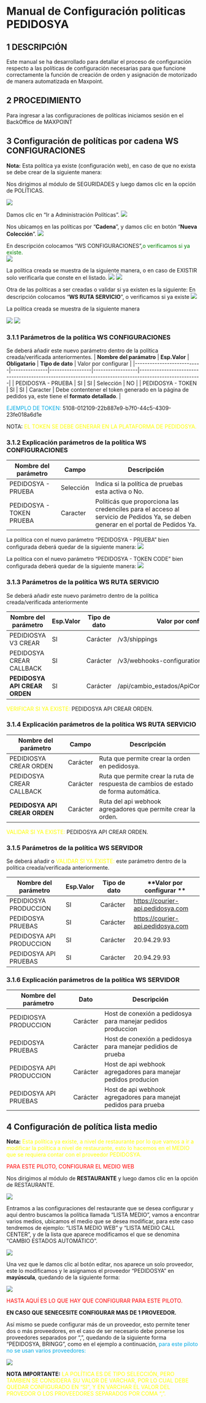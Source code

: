 # Manual de Configuración politicas PEDIDOSYA

## 1 DESCRIPCIÓN 

Este manual se ha desarrollado para detallar el proceso de configuración respecto a las políticas 
de configuración necesarias para que funcione correctamente la función de creación de orden y 
asignación de motorizado de manera automatizada en Maxpoint.

## 2 PROCEDIMIENTO
Para ingresar a las configuraciones de políticas iniciamos sesión en el BackOffice de MAXPOINT

## 3 Configuración de políticas por cadena WS CONFIGURACIONES

**Nota:** Esta política ya existe (configuración web), en caso de que no exista se debe crear de la 
siguiente manera:

Nos dirigimos al módulo de SEGURIDADES y luego damos clic en la opción de POLÍTICAS.

![](img41.png)


Damos clic en “Ir a Administración Políticas”.
![](img42.png)



Nos ubicamos en las políticas por “**Cadena**”, y damos clic en botón “**Nueva Colección**”.
![](img43.png)




En descripción colocamos “WS CONFIGURACIONES”,<font color="green">o verificamos si ya existe.</font>  
![](img44.png) 







La política creada se muestra de la siguiente manera, o en caso de EXISTIR solo verificarla que 
conste en el listado.
![](img45.png)
![](img46.png)






Otra de las políticas a ser creadas o validar si ya existen es la siguiente:
En descripción colocamos “**WS RUTA SERVICIO**”, o verificamos si ya existe
![](img47.png)



La política creada se muestra de la siguiente manera


![](img49.png)
![](img50.png)


### 3.1.1 Parámetros de la política WS CONFIGURACIONES

Se deberá añadir este nuevo parámetro dentro de la política creada/verificada anteriormentes.
| **Nombre del parámatro**  | **Esp.Valor** | **Obligatario** | **Tipo de dato** | Valor por configurar                                                                                  |
|---------------------------|---------------|-----------------|------------------|-------------------------------------------------------------------------------------------------------|
| PEDIDOSYA - PRUEBA        | SI            | SI              | Selección        | NO                                                                                                    |
| PEDIDOSYA - TOKEN         | SI            | SI              | Caracter         | Debe contentener el token generado en la página de pedidos ya, este tiene el **formato detallado**.   |

<font color="#00aae4">EJEMPLO DE TOKEN:</font> 5108-012109-22b887e9-b7f0-44c5-4309-23fe018a6d1e

NOTA: <font color="FFFF00">EL TOKEN SE DEBE GENERAR EN LA PLATAFORMA DE PEDIDOSYA.</font> 
### 3.1.2 Explicación parámetros de la política WS CONFIGURACIONES

| **Nombre del parámetro**  | **Campo**  | **Descripción**                                                                                                                      |
|---------------------------|------------|--------------------------------------------------------------------------------------------------------------------------------------|
| PEDIDOSYA - PRUEBA        | Selección  | Indica si la política de pruebas esta activa o No.                                                                                   |
| PEDIDOSYA - TOKEN PRUEBA  | Caracter   | Politicás que proporciona las credenciles para el acceso  al servicio  de Pedidos Ya, se deben generar en el portal de  Pedidos Ya.  |





La política con el nuevo parámetro “PEDIDOSYA - PRUEBA” bien configurada deberá quedar de 
la siguiente manera:
![](img51.png)


La política con el nuevo parámetro “PEDIDOSYA - TOKEN CODE” bien configurada deberá 
quedar de la siguiente manera:
![](img52.png)



### 3.1.3 Parámetros de la política WS RUTA SERVICIO 

Se deberá añadir este nuevo parámetro dentro de la política creada/verificada anteriormente

| **Nombre del parámetro**      | **Esp.Valor**  | **Tipo de dato**  | **Valor por configurar**                       |
|-------------------------------|----------------|-------------------|------------------------------------------------|
| PEDIDIOSYA V3 CREAR           | SI             | Carácter          | /v3/shippings                                  |
| PEDIDOSYA CREAR CALLBACK      | SI             | Carácter          | /v3/webhooks-configuration                     |
| **PEDIDOSYA API CREAR ORDEN** | SI             | Carácter          | /api/cambio_estados/ApiControllerIntegrationv3 |

<font color="YELLOW">VERIFICAR SI YA EXISTE:</font>  PEDIDOSYA API CREAR ORDEN.


### 3.1.4 Explicación parámetros de la política WS RUTA SERVICIO


| **Nombre del parámetro**      | **Campo**  | **Descripción**                                                                        |
|-------------------------------|------------|----------------------------------------------------------------------------------------|
| PEDIDIOSYA CREAR ORDEN        | Carácter   | Ruta que permite crear la orden en pedidosya.                                          |
| PEDIDOSYA CREAR CALLBACK      | Carácter   | Ruta que permite crear la ruta de respuesta  de cambios de estado de forma automática. |
| **PEDIDOSYA API CREAR ORDEN** | Carácter   | Ruta del api webhook agregadores que permite  crear la orden.                          |


<font color="YELLOW">VALIDAR SI YA EXISTE:</font>  PEDIDOSYA API CREAR ORDEN.

### 3.1.5 Parámetros de la política WS SERVIDOR

Se deberá añadir o <font color="YELLOW">VALIDAR SI YA EXISTE:</font> este parámetro dentro de la política creada/verificada 
anteriormente.


| **Nombre del parámetro**  | **Esp.Valor**  | **Tipo de dato** | **Valor por configurar **         |
|---------------------------|----------------|------------------|-----------------------------------|
| PEDIDIOSYA PRODUCCION     | SI             | Carácter         | https://courier-api.pedidosya.com |
| PEDIDOSYA PRUEBAS         | SI             | Carácter         | https://courier-api.pedidosya.com |
| PEDIDOSYA API PRODUCCION  | SI             | Carácter         | 20.94.29.93                       |
| PEDIDOSYA API PRUEBAS     | SI             | Carácter         | 20.94.29.93                       |


### 3.1.6 Explicación parámetros de la política WS SERVIDOR


| **Nombre del parámetro**  | **Dato** | **Descripción**                                                   |
|---------------------------|----------|-------------------------------------------------------------------|
| PEDIDIOSYA PRODUCCION     | Carácter | Host de conexión a pedidosya para manejar pedidos produccion      |
| PEDIDOSYA PRUEBAS         | Carácter | Host de conexión a pedidosya para manejar pedidios de prueba      |
| PEDIDOSYA API PRODUCCION  | Carácter | Host de api webhook agregadores para manejar pedidos producion    |
| PEDIDOSYA API PRUEBAS     | Carácter | Host de api webhook agregadores para manejat pedidos para prueba  |


## 4 Configuración de política lista medio

**Nota:**<font color="FFFF00"> Esta política ya existe, a nivel de restaurante por lo que vamos a ir a modificar la política 
a nivel de restaurante, esto lo hacemos en el MEDIO que se requiera contar con el proveedor 
PEDIDOSYA.</font> 


<font color="red"> PARA ESTE PILOTO, CONFIGURAR EL MEDIO WEB</font> 


Nos dirigimos al módulo de **RESTAURANTE** y luego damos clic en la opción de RESTAURANTE.

![](img53.png)

Entramos a las configuraciones del restaurante que se desea configurar y aquí dentro buscamos 
la política llamada “LISTA MEDIO”, vamos a encontrar varios medios, ubicamos el medio que se 
desea modificar, para este caso tendremos de ejemplo: “LISTA MEDIO WEB” y “LISTA MEDIO 
CALL CENTER”, y de la lista que aparece modificamos el que se denomina “CAMBIO ESTADOS 
AUTOMÁTICO”.

![](img54.png)

Una vez que le damos clic al botón editar, nos aparece un solo proveedor, este lo modificamos 
y le asignamos el proveedor “PEDIDOSYA” en **mayúscula**, quedando de la siguiente forma:

![](img55.png)

<font color="red"> HASTA AQUÍ ES LO QUE HAY QUE CONFIGURAR PARA ESTE PILOTO.</font> 

**EN CASO QUE SENECESITE CONFIGURAR MAS DE 1 PROVEEDOR.**

Así mismo se puede configurar más de un proveedor, esto permite tener dos o más proveedores, 
en el caso de ser necesario debe ponerse los proveedores separados por “,”, quedando de la 
siguiente forma “PEDIDOSYA, BRINGG”, como en el ejemplo a continuación,<font color="#00aae4"> para este piloto no se usan varios proveedores:</font>

![](img56.png)

**NOTA IMPORTANTE:**<font color="FFFF00"> LA POLÍTICA ES DE TIPO SELECCIÓN, PERO TAMBIEN SE CONSIDERA SU 
VALOR DE VARCHAR, POR LO CUAL DEBE QUEDAR CONFIGURADO EN “SI”, Y EN VARCHAR EL 
VALOR DEL PROVEDOR O LOS PROVEEDORES SEPARADOS POR COMA “,”.</font> 